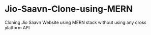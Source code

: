 # Jio-Saavn-Clone-using-MERN
Cloning Jio Saavn Website using MERN stack without using any cross platform API
